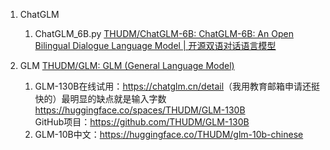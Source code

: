 1. ChatGLM
    1. ChatGLM_6B.py [THUDM/ChatGLM-6B: ChatGLM-6B: An Open Bilingual Dialogue Language Model | 开源双语对话语言模型](https://github.com/THUDM/ChatGLM-6B)

2. GLM
[THUDM/GLM: GLM (General Language Model)](https://github.com/THUDM/GLM)
    1. GLM-130B在线试用：<https://chatglm.cn/detail>（我用教育邮箱申请还挺快的）最明显的缺点就是输入字数 <https://huggingface.co/spaces/THUDM/GLM-130B>  
    GitHub项目：<https://github.com/THUDM/GLM-130B>
    2. GLM-10B中文：<https://huggingface.co/THUDM/glm-10b-chinese>